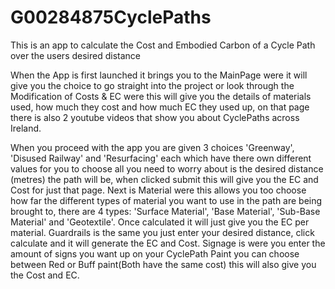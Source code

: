 G00284875CyclePaths
===================

This is an app to calculate the Cost and Embodied Carbon of a Cycle Path over the users desired distance

When the App is first launched it brings you to the MainPage were it will give you the choice to go straight into the project or look through
the Modification of Costs & EC were this will give you the details of materials used, how much they cost and how much EC they used up, on that 
page there is also 2 youtube videos that show you about CyclePaths across Ireland.

  When you proceed with the app you are given 3 choices 'Greenway', 'Disused Railway' and 'Resurfacing' each which have there own different
values for you to choose all you need to worry about is the desired distance (metres) the path will be, when clicked submit this
will give you the EC and Cost for just that page. 
  Next is Material were this allows you too choose how far the different types of material you want to use in the path are being brought
  to, there are 4 types: 'Surface Material', 'Base Material', 'Sub-Base Material' and 'Geotextile'. Once calculated it will just give you the 
  EC per material.
  Guardrails is the same you just enter your desired distance, click calculate and it will generate the EC and Cost.
  Signage is were you enter the amount of signs you want up on your CyclePath
  Paint you can choose between Red or Buff paint(Both have the same cost) this will also give you the Cost and EC.
  
